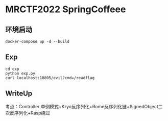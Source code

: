 # MRCTF2022 SpringCoffeee

## 环境启动

```
docker-compose up -d --build
```

## Exp

```
cd exp
python exp.py
curl localhost:10805/evil?cmd=/readflag
```

## WriteUp

考点：Controller 单例模式+Kryo反序列化+Rome反序列化链+SignedObject二次反序列化+Rasp绕过